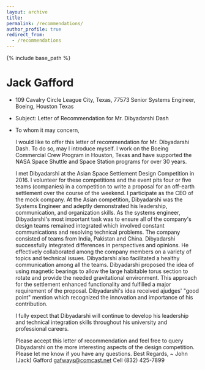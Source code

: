 ```yaml
---
layout: archive
title:
permalink: /recommendations/
author_profile: true
redirect_from:
  - /recommendations
---
```


{% include base_path %}

Jack Gafford
===
* 109 Cavalry Circle
  League City, Texas, 77573
  Senior Systems Engineer, Boeing, Houston Texas

* Subject: Letter of Recommendation for Mr. Dibyadarshi Dash

* To whom it may concern,

  I would like to offer this letter of recommendation for Mr. Dibyadarshi Dash. To do so, may I
  introduce myself. I work on the Boeing Commercial Crew Program in Houston, Texas and have
  supported the NASA Space Shuttle and Space Station programs for over 30 years.
  
  I met Dibyadarshi at the Asian Space Settlement Design Competition in 2016. I volunteer for
  these competitions and the event pits four or five teams (companies) in a competition to write a
  proposal for an off-earth settlement over the course of the weekend. I participate as the CEO of
  the mock company. At the Asian competition, Dibyadarshi was the Systems Engineer and
  adeptly demonstrated his leadership, communication, and organization skills. As the systems
  engineer, Dibyadarshi's most important task was to ensure all of the company's design teams
  remained integrated which involved constant communications and resolving technical problems.
  The company consisted of teams from India, Pakistan and China. Dibyadarshi successfully
  integrated differences in perspectives and opinions. He effectively collaborated among the
  company members on a variety of topics and technical issues. Dibyadarshi also facilitated a
  healthy communication among all the teams. Dibyadarshi proposed the idea of using magnetic
  bearings to allow the large habitable torus section to rotate and provide the needed gravitational
  environment. This approach for the settlement enhanced functionality and fulfilled a major
  requirement of the proposal. Dibyadarshi's idea received ajudges' "good point" mention which
  recognized the innovation and importance of his contribution.
  
  I fully expect that Dibyadarshi will continue to develop his leadership and technical integration
  skills throughout his university and professional careers.
  
  Please accept this letter of recommendation and feel free to query Dibyadarshi on the more
  interesting aspects of the design competition. Please let me know if you have any questions.
  Best Regards,
  ~
  John (Jack) Gafford
  gafways@comcast.net
  Cell (832) 425-7899
